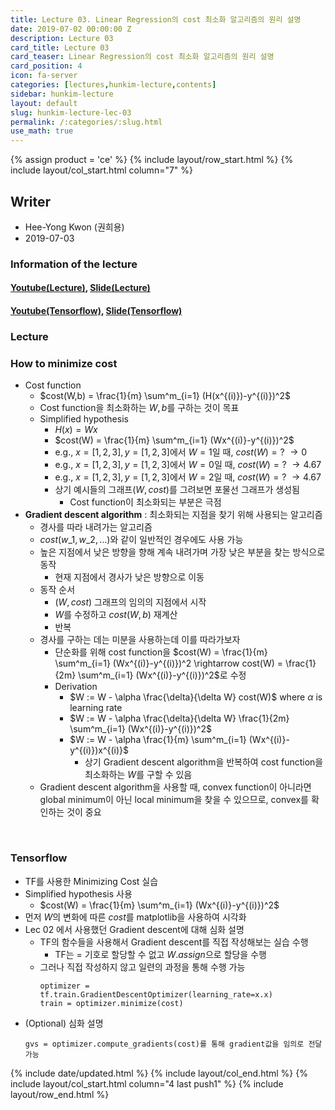 ```yaml
---
title: Lecture 03. Linear Regression의 cost 최소화 알고리즘의 원리 설명
date: 2019-07-02 00:00:00 Z
description: Lecture 03
card_title: Lecture 03
card_teaser: Linear Regression의 cost 최소화 알고리즘의 원리 설명
card_position: 4
icon: fa-server
categories: [lectures,hunkim-lecture,contents]
sidebar: hunkim-lecture
layout: default
slug: hunkim-lecture-lec-03
permalink: /:categories/:slug.html
use_math: true
---
```


{% assign product = 'ce' %}
{% include layout/row_start.html %}
{% include layout/col_start.html column="7" %}

## Writer
+ Hee-Yong Kwon (권희용)
+ 2019-07-03

### Information of the lecture
#### [Youtube(Lecture)](https://www.youtube.com/watch?v=TxIVr-nk1so), [Slide(Lecture)](https://github.com/inhaucs/inhaucs.github.io/blob/master/assets/files/heeyong/2019/hunkim-lecture/slide/lec3.pdf?raw=true)
#### [Youtube(Tensorflow)](https://www.youtube.com/watch?v=Y0EF9VqRuEA&feature=youtu.be), [Slide(Tensorflow)](https://github.com/inhaucs/inhaucs.github.io/blob/master/assets/files/heeyong/2019/hunkim-lecture/slide/lab3.pdf?raw=true)

### Lecture
### How to minimize cost
+ Cost function
  + $cost(W,b) = \frac{1}{m} \sum^m_{i=1} (H(x^{(i)})-y^{(i)})^2$
  + Cost function을 최소화하는 $W,b$를 구하는 것이 목표
  + Simplified hypothesis
    + $H(x)=Wx$
    + $cost(W) = \frac{1}{m} \sum^m_{i=1} (Wx^{(i)}-y^{(i)})^2$
    + e.g., $x=[1,2,3], y=[1,2,3]$에서 $W=1$일 때, $cost(W)=?$ $\rightarrow 0$
    + e.g., $x=[1,2,3], y=[1,2,3]$에서 $W=0$일 때, $cost(W)=?$ $\rightarrow 4.67$
    + e.g., $x=[1,2,3], y=[1,2,3]$에서 $W=2$일 때, $cost(W)=?$ $\rightarrow 4.67$
    + 상기 예시들의 그래프($W, cost$)를 그려보면 포물선 그래프가 생성됨
      + Cost function이 최소화되는 부분은 극점
+ **Gradient descent algorithm** : 최소화되는 지점을 찾기 위해 사용되는 알고리즘
  + 경사를 따라 내려가는 알고리즘
  + $cost(w\_1, w\_2, \ldots)$와 같이 일반적인 경우에도 사용 가능
  + 높은 지점에서 낮은 방향을 향해 계속 내려가며 가장 낮은 부분을 찾는 방식으로 동작
    + 현재 지점에서 경사가 낮은 방향으로 이동
  + 동작 순서
    + $(W, cost)$ 그래프의 임의의 지점에서 시작
    + $W$를 수정하고 $cost(W,b)$ 재계산
    + 반복
  + 경사를 구하는 데는 미분을 사용하는데 이를 따라가보자
    + 단순화를 위해 cost function을 $cost(W) = \frac{1}{m} \sum^m_{i=1} (Wx^{(i)}-y^{(i)})^2 \rightarrow cost(W) = \frac{1}{2m} \sum^m_{i=1} (Wx^{(i)}-y^{(i)})^2$로 수정
    + Derivation
      + $W := W - \alpha \frac{\delta}{\delta W} cost(W)$ where $\alpha$ is learning rate
      + $W := W - \alpha \frac{\delta}{\delta W} \frac{1}{2m} \sum^m_{i=1} (Wx^{(i)}-y^{(i)})^2$
      + $W := W - \alpha \frac{1}{m} \sum^m_{i=1} (Wx^{(i)}-y^{(i)})x^{(i)}$
        + 상기 Gradient descent algorithm을 반복하여 cost function을 최소화하는 $W$를 구할 수 있음
  + Gradient descent algorithm을 사용할 때, convex function이 아니라면 global minimum이 아닌 local minimum을 찾을 수 있으므로, convex를 확인하는 것이 중요

<br>

### Tensorflow
+ TF를 사용한 Minimizing Cost 실습
+ Simplified hypothesis 사용
  + $cost(W) = \frac{1}{m} \sum^m_{i=1} (Wx^{(i)}-y^{(i)})^2$
+ 먼저 $W$의 변화에 따른 $cost$를 matplotlib을 사용하여 시각화
+ Lec 02 에서 사용했던 Gradient descent에 대해 심화 설명
  + TF의 함수들을 사용해서 Gradient descent를 직접 작성해보는 실습 수행
    + TF는 = 기호로 할당할 수 없고 $W.assign$으로 할당을 수행
  + 그러나 직접 작성하지 않고 일련의 과정을 통해 수행 가능
    ```
    optimizer = tf.train.GradientDescentOptimizer(learning_rate=x.x)
    train = optimizer.minimize(cost)
    ```
+ (Optional) 심화 설명
  ```
  gvs = optimizer.compute_gradients(cost)를 통해 gradient값을 임의로 전달 가능
  ```

{% include date/updated.html %}
{% include layout/col_end.html %}
{% include layout/col_start.html column="4 last push1" %}
{% include layout/row_end.html %}
